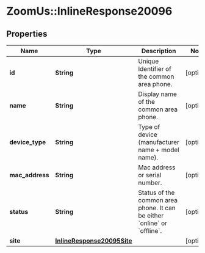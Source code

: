 # ZoomUs::InlineResponse20096

## Properties
Name | Type | Description | Notes
------------ | ------------- | ------------- | -------------
**id** | **String** | Unique Identifier of the common area phone. | [optional] 
**name** | **String** | Display name of the common area phone. | [optional] 
**device_type** | **String** | Type of device (manufacturer name + model name). | [optional] 
**mac_address** | **String** |  Mac address or serial number. | [optional] 
**status** | **String** | Status of the common area phone. It can be either &#x60;online&#x60; or &#x60;offline&#x60;. | [optional] 
**site** | [**InlineResponse20095Site**](InlineResponse20095Site.md) |  | [optional] 


